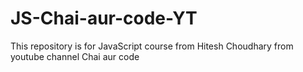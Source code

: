 # JS-Chai-aur-code-YT
This repository is for JavaScript course from Hitesh Choudhary from youtube channel Chai aur code
